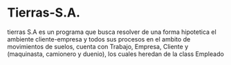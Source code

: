 # Tierras-S.A.

tierras S.A es un programa que busca resolver de una forma hipotetica el ambiente cliente-empresa y todos sus procesos en el ambito de movimientos de suelos,
cuenta con Trabajo, Empresa, Cliente y (maquinasta, camionero y duenio), los cuales heredan de la class Empleado
